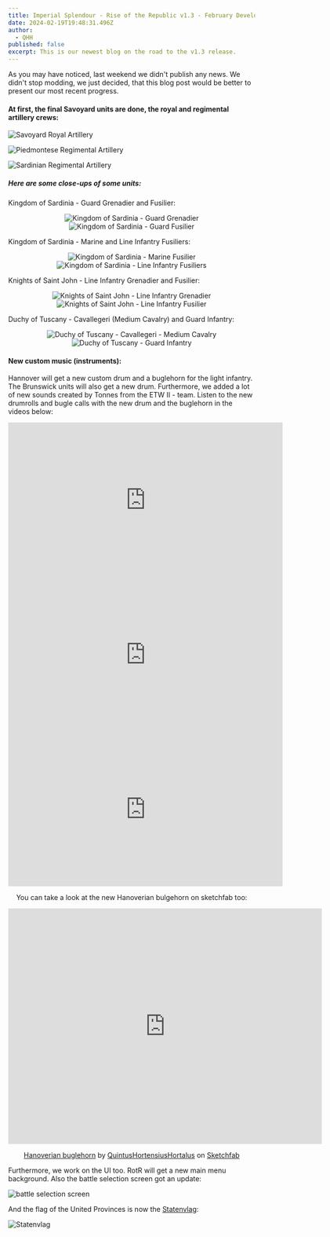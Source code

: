 ```yaml
---
title: Imperial Splendour - Rise of the Republic v1.3 - February Developers Blog
date: 2024-02-19T19:48:31.496Z
author:
  - QHH
published: false
excerpt: This is our newest blog on the road to the v1.3 release.
---
```

As you may have noticed, last weekend we didn't publish any news. We didn't stop modding, we just decided, that this blog post would be better to present our most recent progress.

#### At first, the final Savoyard units are done, the royal and regimental artillery crews:

![Savoyard Royal Artillery](../_img/20240218154507_1.jpg "Savoyard Royal Artillery")

![Piedmontese Regimental Artillery](../_img/20240218164844_1.jpg "Piedmontese Regimental Artillery")

![Sardinian Regimental Artillery](../_img/20240218164828_1.jpg "Sardinian Regimental Artillery")

##### Here are some close-ups of some units:

Kingdom of Sardinia - Guard Grenadier and Fusilier:

<center>

![Kingdom of Sardinia - Guard Grenadier](https://cdn.discordapp.com/attachments/996114120363487262/1209141022521557043/KS_-_Guard_Gren.png?ex=65e5d754&is=65d36254&hm=cdd4a098d2b30a6f1085c4a608b5234c4686d88fa91526933b21bd3b2cbdc83a& "Kingdom of Sardinia - Guard Grenadier") ![Kingdom of Sardinia - Guard Fusilier](https://cdn.discordapp.com/attachments/996114120363487262/1209141022999711764/KS_-_Guard_Reg.png?ex=65e5d754&is=65d36254&hm=c058d7f77337abcf12fd04e099d7d49689605f99924d54c62cc19db68b4c5114& "Kingdom of Sardinia - Guard Fusilier")

</center>

Kingdom of Sardinia - Marine and Line Infantry Fusiliers:

<center>

![Kingdom of Sardinia - Marine Fusilier](https://cdn.discordapp.com/attachments/996114120363487262/1209141151186296914/KS_-_Marine_Inf.png?ex=65e5d773&is=65d36273&hm=585368b8a6d83a86c41134b925b2029061738586dbde4dabc718faa711444157& "Kingdom of Sardinia - Marine Fusilier") ![Kingdom of Sardinia - Line Infantry Fusiliers](https://cdn.discordapp.com/attachments/996114120363487262/1209141151530098759/KS_-_Line_Inf.png?ex=65e5d773&is=65d36273&hm=110d5d1aa24ad924d0bca00f37a3f290015e9ada0a5d90d8573c768a7f5f361d& "Kingdom of Sardinia - Line Infantry Fusiliers")

</center>

Knights of Saint John - Line Infantry Grenadier and Fusilier:

<center>

![Knights of Saint John - Line Infantry Grenadier](https://cdn.discordapp.com/attachments/996114120363487262/1209141295617155093/KSJ_-_Line_Gren.png?ex=65e5d795&is=65d36295&hm=9a4ba3f519c4db8eac30856c3499a06001344845d67029a3f13face8064e6a53& "Knights of Saint John - Line Infantry Grenadier") ![Knights of Saint John - Line Infantry Fusilier](https://cdn.discordapp.com/attachments/996114120363487262/1209141296044707871/KSJ_-_Line_Inf.png?ex=65e5d795&is=65d36295&hm=111c1f68ebb7e3901c99298e792b4663073e65133f140659c3f7471447c43edd& "Knights of Saint John - Line Infantry Fusilier")

</center>

Duchy of Tuscany - Cavallegeri (Medium Cavalry) and Guard Infantry:

<center>

![Duchy of Tuscany - Cavallegeri - Medium Cavalry](https://cdn.discordapp.com/attachments/996114120363487262/1209142844682670080/DT_-_Cav_S.A.R.png?ex=65e5d906&is=65d36406&hm=57dff05155f9e4876a9f219968d570ca11585fa53825f052c224351ae5d2f7d1& "Duchy of Tuscany - Cavallegeri - Medium Cavalry") ![Duchy of Tuscany - Guard Infantry](https://cdn.discordapp.com/attachments/996114120363487262/1209142844997238784/DT_-_Guard_Inf.png?ex=65e5d907&is=65d36407&hm=be0cde5af88df2aafaad70251e77e3720ce7a130803eb6166d20878767aed079& "Duchy of Tuscany - Guard Infantry")

</center>

#### New custom music (instruments):

Hannover will get a new custom drum and a buglehorn for the light infantry. The Brunswick units will also get a new drum. Furthermore, we added a lot of new sounds created by Tonnes from the ETW II - team. Listen to the new drumrolls and bugle calls with the new drum and the buglehorn in the videos below:

<center>

<iframe width="560" height="315" src="https://www.youtube-nocookie.com/embed/XGAssGV70KA?si=haFzKoQ70CHaN3el" title="YouTube video player" frameborder="0" allow="accelerometer; autoplay; clipboard-write; encrypted-media; gyroscope; picture-in-picture" allowfullscreen>

</iframe>

<iframe width="560" height="315" src="https://www.youtube-nocookie.com/embed/TEYM187ApBU?si=3Zu6qCLI-jxcrDsE" title="YouTube video player" frameborder="0" allow="accelerometer; autoplay; clipboard-write; encrypted-media; gyroscope; picture-in-picture" allowfullscreen>

</iframe>

<iframe width="560" height="315" src="https://www.youtube-nocookie.com/embed/rHQZyq0DYEs?si=uOzWfpmiNrvbaR0t" title="YouTube video player" frameborder="0" allow="accelerometer; autoplay; clipboard-write; encrypted-media; gyroscope; picture-in-picture" allowfullscreen>

</iframe>

You can take a look at the new Hanoverian bulgehorn on sketchfab too:

<div class="sketchfab-embed-wrapper">
    <iframe title="Hanoverian buglehorn" width="640" height="480" src="https://sketchfab.com/models/d4ee27d055414ccb8e87db2cbb433c58/embed" frameborder="0" allow="autoplay; fullscreen; vr" mozallowfullscreen="true" webkitallowfullscreen="true"></iframe>
</div>

[Hanoverian buglehorn](https://sketchfab.com/3d-models/hanoverian-buglehorn-d4ee27d055414ccb8e87db2cbb433c58) by [QuintusHortensiusHortalus](https://sketchfab.com/QuintusHortensiusHortalus) on [Sketchfab](https://sketchfab.com)

</center>

Furthermore, we work on the UI too. RotR will get a new main menu background. Also the battle selection screen got an update:

![battle selection screen](../_img/20240218154311_1.jpg "battle selection screen")

And the flag of the United Provinces is now the [Statenvlag](https://en.wikipedia.org/wiki/Statenvlag):

![Statenvlag](../_img/20240212202954_1.jpg "Statenvlag")